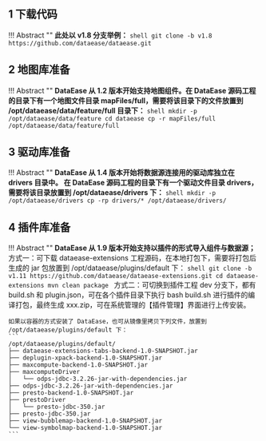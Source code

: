 ## 1 下载代码

!!! Abstract ""
	**此处以 v1.8 分支举例：**
	```shell
	git clone -b v1.8 https://github.com/dataease/dataease.git
	```

## 2 地图库准备

!!! Abstract ""
	**DataEase 从 1.2 版本开始支持地图组件。在 DataEase 源码工程的目录下有一个地图文件目录 mapFiles/full，需要将该目录下的文件放置到 /opt/dataease/data/feature/full 目录下：**
	```shell
	mkdir -p /opt/dataease/data/feature
	cd dataease
	cp -r mapFiles/full /opt/dataease/data/feature/full
	```

## 3 驱动库准备

!!! Abstract ""
	**DataEase 从 1.4 版本开始将数据源连接用的驱动库独立在 drivers 目录中。 在 DataEase 源码工程的目录下有一个驱动文件目录 drivers，需要将该目录放置到 /opt/dataease/drivers 下：**
	```shell
	mkdir -p /opt/dataease/drivers
	cp -rp drivers/* /opt/dataease/drivers/
	```

## 4 插件库准备

!!! Abstract ""
	**DataEase 从 1.9 版本开始支持以插件的形式导入组件与数据源；**  
	方式一：可下载 dataease-extensions 工程源码，在本地打包下，需要将打包后生成的 jar 包放置到 /opt/dataease/plugins/default 下：
	```shell
	git clone -b v1.11 https://github.com/dataease/dataease-extensions.git
	cd dataease-extensions
	mvn clean package
	```
	方式二：可切换到插件工程 dev 分支下，都有 build.sh 和 plugin.json，可在各个插件目录下执行 bash build.sh 进行插件的编译打包，最终生成 xxx.zip，可在系统管理的【插件管理】界面进行上传安装。

	如果以容器的方式安装了 DataEase，也可从镜像里拷贝下列文件，放置到 /opt/dataease/plugins/default 下：
	```
	/opt/dataease/plugins/default/
	├── dataease-extensions-tabs-backend-1.0-SNAPSHOT.jar
	├── deplugin-xpack-backend-1.0-SNAPSHOT.jar
	├── maxcompute-backend-1.0-SNAPSHOT.jar
	├── maxcomputeDriver
	│   └── odps-jdbc-3.2.26-jar-with-dependencies.jar
	├── odps-jdbc-3.2.26-jar-with-dependencies.jar
	├── presto-backend-1.0-SNAPSHOT.jar
	├── prestoDriver
	│   └── presto-jdbc-350.jar
	├── presto-jdbc-350.jar
	├── view-bubblemap-backend-1.0-SNAPSHOT.jar
	└── view-symbolmap-backend-1.0-SNAPSHOT.jar
	```

